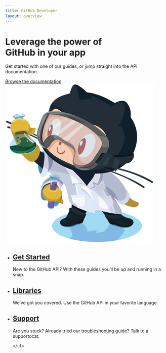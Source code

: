 ```yaml
---
title: GitHub Developer
layout: overview
---
```


<div class="wrapper feature">
	<h1>Leverage the power of<br />
GitHub in your app</h1>
	<p class="intro">Get started with one of our guides, or jump straight into the API documentation.</p>
	<a href="/v3/" class="button">Browse the documentation</a>
	<img src="/shared/images/labtocat.png" class="labtocat" alt="The Labtocat" />
</div>

<div class="full-width-divider">
	<ul class="wrapper highlights">
		<li class="highlight-module">
			<a href="/guides/"><span class="mega-octicon octicon-file-text"></span></a>
			<h2><a href="/guides/">Get Started</a></h2>
			<p>New to the GitHub API? With these guides you’ll be up and running in a snap.</p>
		</li>
		<li class="highlight-module">
			<a href="/libraries/"><span class="mega-octicon octicon-code"></span></a>
			<h2><a href="/libraries/">Libraries</a></h2>
			<p>We’ve got you covered. Use the GitHub API in your favorite language.</p>
		</li>
		<li class="highlight-module">
			<a href="http://github.com/contact"><span class="mega-octicon octicon-mail-read"></span></a>
			<h2><a href="http://github.com/contact">Support</a></h2>
			<p>Are you stuck? Already tried our <a href="/v3/troubleshooting/">troubleshooting guide</a>? Talk to a supportocat.</p>
		</li>

	</ul>
</div>
